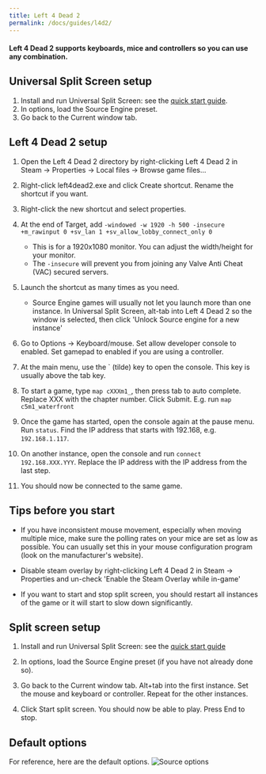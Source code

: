 ```yaml
---
title: Left 4 Dead 2
permalink: /docs/guides/l4d2/
---
```


#### Left 4 Dead 2 supports keyboards, mice and controllers so you can use any combination.

## Universal Split Screen setup
1. Install and run Universal Split Screen: see the [quick start guide](https://universalsplitscreen.github.io/docs/quickstart/).
1. In options, load the Source Engine preset.
1. Go back to the Current window tab.

## Left 4 Dead 2 setup
1. Open the Left 4 Dead 2 directory by right-clicking Left 4 Dead 2 in Steam -> Properties -> Local files -> Browse game files...

1. Right-click left4dead2.exe and click Create shortcut. Rename the shortcut if you want.

1. Right-click the new shortcut and select properties.

1. At the end of Target, add `-windowed -w 1920 -h 500 -insecure +m_rawinput 0 +sv_lan 1 +sv_allow_lobby_connect_only 0`
    * This is for a 1920x1080 monitor. You can adjust the width/height for your monitor.
    * The `-insecure` will prevent you from joining any Valve Anti Cheat (VAC) secured servers.

1. Launch the shortcut as many times as you need.
     * Source Engine games will usually not let you launch more than one instance. In Universal Split Screen, alt-tab into Left 4 Dead 2 so the window is selected, then click 'Unlock Source engine for a new instance'

1. Go to Options -> Keyboard/mouse. Set allow developer console to enabled. Set gamepad to enabled if you are using a controller.

1. At the main menu, use the ` (tilde) key to open the console. This key is usually above the tab key.

1. To start a game, type `map cXXXm1_`, then press tab to auto complete. Replace XXX with the chapter number. Click Submit. E.g. run `map c5m1_waterfront`

1. Once the game has started, open the console again at the pause menu. Run `status`. Find the IP address that starts with 192.168, e.g. `192.168.1.117`.

1. On another instance, open the console and run `connect 192.168.XXX.YYY`. Replace the IP address with the IP address from the last step.

1. You should now be connected to the same game.

## Tips before you start
* If you have inconsistent mouse movement, especially when moving multiple mice, make sure the polling rates on your mice are set as low as possible. You can usually set this in your mouse configuration program (look on the manufacturer's website).

* Disable steam overlay by right-clicking Left 4 Dead 2 in Steam -> Properties and un-check 'Enable the Steam Overlay while in-game'

* If you want to start and stop split screen, you should restart all instances of the game or it will start to slow down significantly.

## Split screen setup
1. Install and run Universal Split Screen: see the [quick start guide](https://universalsplitscreen.github.io/docs/quickstart/)

1. In options, load the Source Engine preset (if you have not already done so).

1. Go back to the Current window tab. Alt+tab into the first instance. Set the mouse and keyboard or controller. Repeat for the other instances.

1. Click Start split screen. You should now be able to play. Press End to stop.

## Default options
For reference, here are the default options.
![Source options](https://raw.githubusercontent.com/UniversalSplitScreen/UniversalSplitScreen.github.io/master/img/source_options.png)
